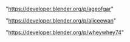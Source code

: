"https://developer.blender.org/p/ageofgar"

"https://developer.blender.org/p/aliceewan"

"https://developer.blender.org/p/wheywhey74"

